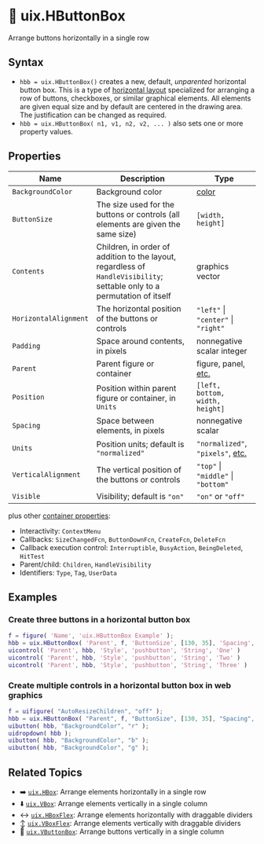 # :traffic_light: uix.HButtonBox

Arrange buttons horizontally in a single row

## Syntax

* `hbb = uix.HButtonBox()` creates a new, default, *unparented* horizontal button box. This is a type of [horizontal layout](uixHBox.md) specialized for arranging a row of buttons, checkboxes, or similar graphical elements. All elements are given equal size and by default are centered in the drawing area. The justification can be changed as required.
* `hbb = uix.HButtonBox( n1, v1, n2, v2, ... )` also sets one or more property values.

## Properties

| Name | Description | Type |
| --- | --- | --- |
| `BackgroundColor` | Background color | [color](https://www.mathworks.com/help/matlab/creating_plots/specify-plot-colors.html) |
| `ButtonSize` | The size used for the buttons or controls (all elements are given the same size) | `[width, height]` |
| `Contents` | Children, in order of addition to the layout, regardless of `HandleVisibility`; settable only to a permutation of itself | graphics vector |
| `HorizontalAlignment` | The horizontal position of the buttons or controls | `"left"` \| `"center"` \| `"right"` |
| `Padding` | Space around contents, in pixels | nonnegative scalar integer
| `Parent` | Parent figure or container | figure, panel, [etc.](https://www.mathworks.com/help/matlab/ref/matlab.ui.container.panel-properties.html#mw_e4809363-1f35-4bc7-89f8-36ed9cccb017) |
| `Position` | Position within parent figure or container, in `Units` | `[left, bottom, width, height]`  |
| `Spacing` | Space between elements, in pixels | nonnegative scalar |
| `Units` | Position units; default is `"normalized"` | `"normalized"`, `"pixels"`, [etc.](https://www.mathworks.com/help/matlab/ref/matlab.ui.container.panel-properties.html#bub8wap-1_sep_shared-Position) |
| `VerticalAlignment` | The vertical position of the buttons or controls | `"top"` \| `"middle"` \| `"bottom"` |
| `Visible` | Visibility; default is `"on"` | `"on"` or `"off"` |

plus other [container properties](https://www.mathworks.com/help/matlab/ref/matlab.ui.container.panel-properties.html):
* Interactivity: `ContextMenu`
* Callbacks: `SizeChangedFcn`, `ButtonDownFcn`, `CreateFcn`, `DeleteFcn`
* Callback execution control: `Interruptible`, `BusyAction`, `BeingDeleted`, `HitTest`
* Parent/child: `Children`, `HandleVisibility`
* Identifiers: `Type`, `Tag`, `UserData`

## Examples

### Create three buttons in a horizontal button box

```matlab
f = figure( 'Name', 'uix.HButtonBox Example' );
hbb = uix.HButtonBox( 'Parent', f, 'ButtonSize', [130, 35], 'Spacing', 5 );
uicontrol( 'Parent', hbb, 'Style', 'pushbutton', 'String', 'One' )
uicontrol( 'Parent', hbb, 'Style', 'pushbutton', 'String', 'Two' )
uicontrol( 'Parent', hbb, 'Style', 'pushbutton', 'String', 'Three' )
```

### Create multiple controls in a horizontal button box in web graphics

```matlab
f = uifigure( "AutoResizeChildren", "off" );
hbb = uix.HButtonBox( "Parent", f, "ButtonSize", [130, 35], "Spacing", 5 );
uibutton( hbb, "BackgroundColor", "r" );
uidropdown( hbb );
uibutton( hbb, "BackgroundColor", "b" );
uibutton( hbb, "BackgroundColor", "g" );
```

## Related Topics

* :arrow_right: [`uix.HBox`](uixHBox.md): Arrange elements horizontally in a single row
* :arrow_down: [`uix.VBox`](uixVBox.md): Arrange elements vertically in a single column
* :left_right_arrow: [`uix.HBoxFlex`](uixHBox.md): Arrange elements horizontally with draggable dividers
* :arrow_up_down: [`uix.VBoxFlex`](uixVBox.md): Arrange elements vertically with draggable dividers
* :vertical_traffic_light: [`uix.VButtonBox`](uixVButtonBox.md): Arrange buttons vertically in a single column
